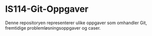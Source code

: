 # IS114-Git-Oppgaver
Denne repositoryen representerer ulike oppgaver som omhandler Git, fremtidige problemløsningsoppgaver og caser.
